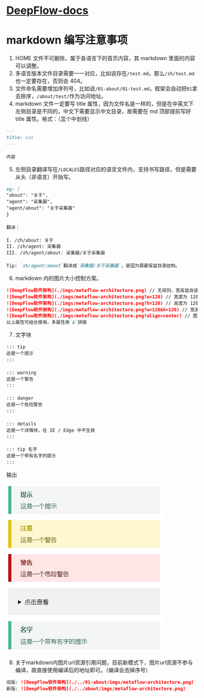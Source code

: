 # [DeepFlow-docs](https://deepflow.yunshan.net/metaflow-docs/zh/)

# markdown 编写注意事项

1. HOME 文件不可删除，属于各语言下的首页内容，其 markdown 里面的内容可以调整。
2. 多语言版本文件目录需要一一对应，比如说存在`/test.md`，那么`/zh/test.md`也一定要存在，否则会 404。
3. 文件命名需要增加序列号，比如说`/01-about/01-test.md`，框架会自动把`01`拿去排序，`/about/test/`作为访问地址。
4. markdown 文件一定要写 title 属性，因为文件名是一样的，但是在中英文下左侧目录是不同的，中文下需要显示中文目录，故需要在 md 顶部提前写好 title 属性。格式：（**三**个中划线）

```md
---
title: xxx
---

内容
```

5. 左侧目录翻译写在`/LOCALES`路径对应的语言文件内，支持书写路径，但是需要从头（非语言）开始写。

```md
eg: {
"about": "关于",
"agent": "采集器",
"agent/about": "关于采集器"
}

翻译：

I. /zh/about: 关于
II. /zh/agent: 采集器
III. /zh/agent/about: 采集器/关于采集器

Tip: `zh/agent/about`翻译成`采集器/关于采集器`，是因为需要保留目录结构。
```

6. markdown 内的图片大小控制方案。

```md
![DeepFlow软件架构](./imgs/metaflow-architecture.png) // 无规则，宽高皆自适应
![DeepFlow软件架构](./imgs/metaflow-architecture.png?w=120) // 宽度为 120 的图片，高度随比例变化
![DeepFlow软件架构](./imgs/metaflow-architecture.png?h=120) // 高度为 120 的图片，宽度随比例变化
![DeepFlow软件架构](./imgs/metaflow-architecture.png?w=120&h=120) // 宽高都为 120 的图片，比例写死（不建议使用）
![DeepFlow软件架构](./imgs/metaflow-architecture.png?align=center) // 图片对齐方式，align 取值分别是 center(居中)，left(靠左)，right(靠右)。默认 left
以上属性可结合使用，多属性用`&`拼接
```

7. 文字块

```md
::: tip
这是一个提示
:::

::: warning
这是一个警告
:::

::: danger
这是一个危险警告
:::

::: details
这是一个详情块，在 IE / Edge 中不生效
:::

::: tip 名字
这是一个带有名字的提示
:::
```

输出

![文字块](./images/text-block-zh.jpg)

8. 关于markdown内图片url资源引用问题，目前新模式下，图片url资源不参与编译，故直接使用编译后的地址即可。（编译会去掉序号）

```md
旧版: ![DeepFlow软件架构](./../01-about/imgs/metaflow-architecture.png)
新版: ![DeepFlow软件架构](./../about/imgs/metaflow-architecture.png)
```

